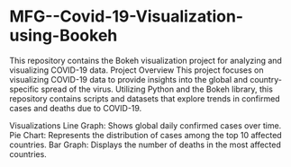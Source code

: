 # MFG--Covid-19-Visualization-using-Bookeh
This repository contains the Bokeh visualization project for analyzing and visualizing COVID-19 data.
Project Overview
This project focuses on visualizing COVID-19 data to provide insights into the global and country-specific spread of the virus. Utilizing Python and the Bokeh library, this repository contains scripts and datasets that explore trends in confirmed cases and deaths due to COVID-19.

Visualizations
Line Graph: Shows global daily confirmed cases over time.
Pie Chart: Represents the distribution of cases among the top 10 affected countries.
Bar Graph: Displays the number of deaths in the most affected countries.
